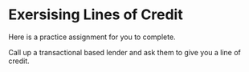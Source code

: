 # Exersising Lines of Credit 
Here is a practice assignment for you to complete. 

Call up a transactional based lender and ask them to give you a line of credit. 



